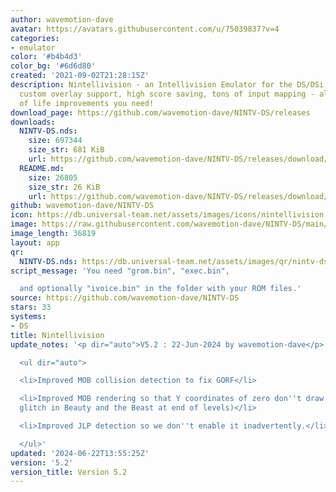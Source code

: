 ```yaml
---
author: wavemotion-dave
avatar: https://avatars.githubusercontent.com/u/75039837?v=4
categories:
- emulator
color: '#b4b4d3'
color_bg: '#6d6d80'
created: '2021-09-02T21:28:15Z'
description: Nintellivision - an Intellivision Emulator for the DS/DSi. High compatibility,
  custom overlay support, high score saving, tons of input mapping - all the quality
  of life improvements you need!
download_page: https://github.com/wavemotion-dave/NINTV-DS/releases
downloads:
  NINTV-DS.nds:
    size: 697344
    size_str: 681 KiB
    url: https://github.com/wavemotion-dave/NINTV-DS/releases/download/5.2/NINTV-DS.nds
  README.md:
    size: 26805
    size_str: 26 KiB
    url: https://github.com/wavemotion-dave/NINTV-DS/releases/download/5.2/README.md
github: wavemotion-dave/NINTV-DS
icon: https://db.universal-team.net/assets/images/icons/nintellivision.png
image: https://raw.githubusercontent.com/wavemotion-dave/NINTV-DS/main/arm9/gfx/bgTop.png
image_length: 36819
layout: app
qr:
  NINTV-DS.nds: https://db.universal-team.net/assets/images/qr/nintv-ds-nds.png
script_message: 'You need "grom.bin", "exec.bin",

  and optionally "ivoice.bin" in the folder with your ROM files.'
source: https://github.com/wavemotion-dave/NINTV-DS
stars: 33
systems:
- DS
title: Nintellivision
update_notes: '<p dir="auto">V5.2 : 22-Jun-2024 by wavemotion-dave</p>

  <ul dir="auto">

  <li>Improved MOB collision detection to fix GORF</li>

  <li>Improved MOB rendering so that Y coordinates of zero don''t draw (fixes minor
  glitch in Beauty and the Beast at end of levels)</li>

  <li>Improved JLP detection so we don''t enable it inadvertently.</li>

  </ul>'
updated: '2024-06-22T13:55:25Z'
version: '5.2'
version_title: Version 5.2
---
```

